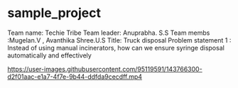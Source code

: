 # sample_project
Team name: Techie Tribe
Team leader: Anuprabha. S.S
Team membs :Mugelan.V , Avanthika Shree.U.S
Title: Truck disposal
Problem statement 1 : Instead of using manual incinerators, how can we ensure syringe disposal automatically and effectively


https://user-images.githubusercontent.com/95119591/143766300-d2f01aac-e1a7-4f7e-9b44-ddfda9cecdff.mp4


